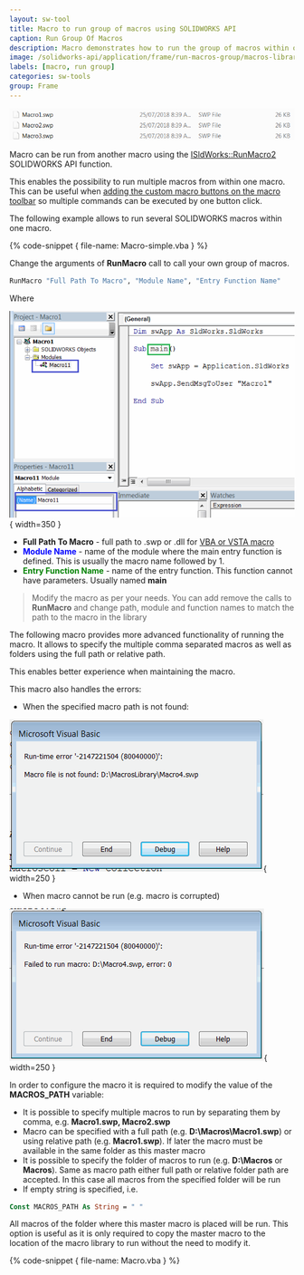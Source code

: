 ```yaml
---
layout: sw-tool
title: Macro to run group of macros using SOLIDWORKS API
caption: Run Group Of Macros
description: Macro demonstrates how to run the group of macros within one macro using SOLIDWORKS API
image: /solidworks-api/application/frame/run-macros-group/macros-library.png
labels: [macro, run group]
categories: sw-tools
group: Frame
---
```

![Library of macros in the Windows folder](macros-library.png)

Macro can be run from another macro using the [ISldWorks::RunMacro2](http://help.solidworks.com/2010/english/api/sldworksapi/solidworks.interop.sldworks~solidworks.interop.sldworks.isldworks~runmacro2.html) SOLIDWORKS API function.

This enables the possibility to run multiple macros from within one macro. This can be useful when [adding the custom macro buttons on the macro toolbar](/solidworks-api/getting-started/macros/macro-buttons/) so multiple commands can be executed by one button click.

The following example allows to run several SOLIDWORKS macros within one macro.

{% code-snippet { file-name: Macro-simple.vba } %}

Change the arguments of **RunMacro** call to call your own group of macros.

~~~ vb
RunMacro "Full Path To Macro", "Module Name", "Entry Function Name"
~~~

Where

![Macro entry point](macro-entry-point.png){ width=350 }

* **Full Path To Macro** - full path to .swp or .dll for [VBA or VSTA macro](/solidworks-api/getting-started/macros/types)
* <span style="color:blue">**Module Name**</span> - name of the module where the main entry function is defined. This is usually the macro name followed by 1.
* <span style="color:green">**Entry Function Name**</span> - name of the entry function. This function cannot have parameters. Usually named **main**

> Modify the macro as per your needs. You can add remove the calls to **RunMacro** and change path, module and function names to match the path to the macro in the library

The following macro provides more advanced functionality of running the macro. It allows to specify the multiple comma separated macros as well as folders using the full path or relative path.

This enables better experience when maintaining the macro.

This macro also handles the errors:

* When the specified macro path is not found:

![Macro not found error](macro-not-found-error.png){ width=250 }

* When macro cannot be run (e.g. macro is corrupted)

![Failed to run macro error](failed-to-run-macro-error.png){ width=250 }

In order to configure the macro it is required to modify the value of the **MACROS_PATH** variable:

* It is possible to specify multiple macros to run by separating them by comma, e.g. **Macro1.swp, Macro2.swp**
* Macro can be specified with a full path (e.g. **D:\Macros\Macro1.swp**) or using relative path (e.g. **Macro1.swp**). If later the macro must be available in the same folder as this master macro
* It is possible to specify the folder of macros to run (e.g. **D:\Macros** or **Macros**). Same as macro path either full path or relative folder path are accepted. In this case all macros from the specified folder will be run
* If empty string is specified, i.e. 

~~~ vb
Const MACROS_PATH As String = " "
~~~

All macros of the folder where this master macro is placed will be run. This option is useful as it is only required to copy the master macro to the location of the macro library to run without the need to modify it.

{% code-snippet { file-name: Macro.vba } %}
